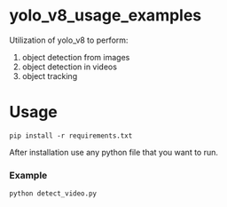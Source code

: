 # yolo_v8_usage_examples
Utilization of yolo_v8 to perform:

1. object detection from images
2. object detection in videos
3. object tracking

# Usage
`pip install -r requirements.txt`

After installation use any python file that you want to run.
### Example
`python detect_video.py`


